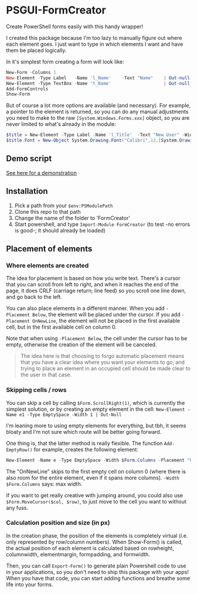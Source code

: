 # PSGUI-FormCreator
Create PowerShell forms easily with this handy wrapper!

I created this package because I'm too lazy to manually figure out where each element goes. 
I just want to type in which elements I want and have them be placed logically.

In it's simplest form creating a form will look like:
```powershell
New-Form -Columns 1
New-Element -Type Label   -Name 'l_Name'    -Text "Name"    | Out-null   
New-Element -Type TextBox -Name 't_Name'                    | Out-null
Add-FormControls
Show-Form 
```

But of course a lot more options are available (and necessary).
For example, a pointer to the element is returned, so you can do any manual adjustments you need to make to the raw `[System.Windows.Forms.xxx]` object, so you are never limited to what's already in the module:

```powershell
$title = New-Element -Type Label -Name 'l_Title'  -Text "New User" -Width $Columns 
$title.Font = New-Object System.Drawing.Font("Calibri",12,[System.Drawing.FontStyle]::Underline)
```

## Demo script
[See here for a demonstration](Examples/Example_v3.ps1)

## Installation
1. Pick a path from your `$env:PSModulePath`
2. Clone this repo to that path
3. Change the name of the folder to 'FormCreator' 
4. Start powershell, and type `Import-Module FormCreator` (to test -no errors is good-; it should already be loaded)


## Placement of elements
### Where elements are created
The idea for placement is based on how you write text. There's a cursor that you can scroll from left to right, 
and when it reaches the end of the page, it does CRLF (carriage return; line feed) so you scroll one line down, and go back 
to the left.

You can also place elements in a different manner. When you add `-Placement Below`, the element will be placed under the cursor. If you add `-Placement OnNewLine`, the element will not be placed in the first available cell, but in the first available cell on column 0. 

Note that when using `-Placement Below`, the cell under the cursor has to be empty, otherwise the creation of the element will be canceled.

> The idea here is that choosing to forgo automatic placement means that you have a clear idea where you want your elements to go, and trying to place an element in an occupied cell should be made clear to the user in that case.

### Skipping cells / rows
You can skip a cell by calling `$Form.ScrollRight(1)`, which is currently the simplest solution, or by creating an empty element in the cell: `New-Element -Name e1 -Type EmptySpace -Width 1 | Out-Null`

I'm leaning more to using empty elements for everything, but tbh, it seems bloaty and I'm not sure which route will be better going forward.

One thing is, that the latter method is really flexible. The function `Add-EmptyRow()` for example, creates the following element:
```powershell
New-Element -Name e -Type EmptySpace -Width $Form.Columns -Placement "OnNewLine" | Out-Null
```
The "OnNewLine" skips to the first empty cell on column 0 (where there is also room for the entire element, even if it spans more columns). `-Width $Form.Columns` says: max width.

If you want to get really creative with jumping around, you could also use `$Form.MoveCursor($col, $row)`, to just move to the cell you want to without any fuss.

### Calculation position and size (in px)
In the creation phase, the position of the elements is completely virtual (i.e. only represented by row/column numbers). When Show-Form() is called, the actual position of each element is calculated based on rowheight, columnwidth, elementmargin, formpadding, and formwidth.

Then, you can call `Export-Form()` to generate plain Powershell code to use in your applications, so you don't need to ship this package with your apps! When you have that code, you can start adding functions and breathe some life into your forms.


